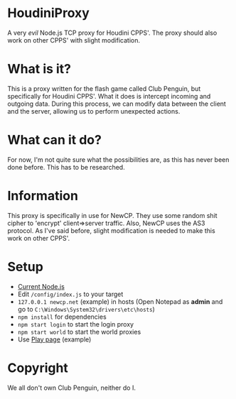 # HoudiniProxy

A very *evil* Node.js TCP proxy for Houdini CPPS'. The proxy should also work on other CPPS' with slight modification.

# What is it?

This is a proxy written for the flash game called Club Penguin, but specifically for Houdini CPPS'. What it does is intercept incoming and outgoing data. During this process, we can modify data between the client and the server, allowing us to perform unexpected actions.

# What can it do?

For now, I'm not quite sure what the possibilities are, as this has never been done before. This has to be researched.

# Information

This proxy is specifically in use for NewCP. They use some random shit cipher to 'encrypt' client=>server traffic. Also, NewCP uses the AS3 protocol. As I've said before, slight modification is needed to make this work on other CPPS'.

# Setup

- [Current Node.js](https://nodejs.org/en/download/current/)
- Edit `/config/index.js` to your target
- `127.0.0.1 newcp.net` (example) in hosts (Open Notepad as **admin** and go to `C:\Windows\System32\drivers\etc\hosts`)
- `npm install` for dependencies
- `npm start login` to start the login proxy
- `npm start world` to start the world proxies
- Use [Play page](https://play.newcp.net/en/#/login) (example)

# Copyright

We all don't own Club Penguin, neither do I.
